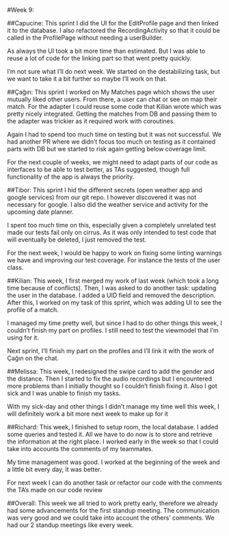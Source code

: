 #Week 9:

##Capucine:
This sprint I did the UI for the EditProfile page and then linked it to the database. I also refactored the RecordingActivity so that it could be called in the ProfilePage without needing a userBuilder.

As always the UI took a bit more time than estimated. But I was able to reuse a lot of code for the linking part so that went pretty quickly.

I’m not sure what I’ll do next week. We started on the destabilizing task, but we want to take it a bit further so maybe I’ll work on that.


##Çağın:
This sprint I worked on My Matches page which shows the user mutually liked other users. From there, a user can chat or see on map their match. For the adapter I could reuse some code that Kilian wrote which was pretty nicely integrated. Getting the matches from DB and passing them to the adapter was trickier as it required work with coroutines.

Again I had to spend too much time on testing but it was not successful. We had another PR where we didn’t focus too much on testing as it contained parts with DB but we started to risk again getting below coverage limit.

For the next couple of weeks, we might need to adapt parts of our code as interfaces to be able to test better, as TAs suggested, though full functionality of the app is always the priority.


##Tibor:
This sprint I hid the different secrets (open weather app and google services) from our git repo. I however discovered it was not necessary for google. I also did the weather service and activity for the upcoming date planner.

I spent too much time on this, especially given a completely unrelated test made our tests fail only on cirrus. As it was only intended to test code that will eventually be deleted, I just removed the test.

For the next week, I would be happy to work on fixing some linting warnings we have and improving our test coverage. For instance the tests of the user class.

##Kilian: 
This week, I first merged my work of last week (which took a long time because of conflicts). Then, I was asked to do another task: updating the user in the database. I added a UID field and removed the description. After this, I worked on my task of this sprint, which was adding UI to see the profile of a match.

I managed my time pretty well, but since I had to do other things this week, I couldn’t finish my part on profiles. I still need to test the viewmodel that I’m using for it.

Next sprint, I’ll finish my part on the profiles and I’ll link it with the work of Çağın on the chat.

##Melissa:
This week, I redesigned the swipe card to add the gender and the distance. Then I started to fix the audio recordings but I encountered more problems than I initially thought so I couldn’t finish fixing it. Also I got sick and I was unable to finish my tasks.

With my sick-day and other things I didn’t manage my time well this week, I will definitely work a bit more next week to make up for it

##Richard:
This week, I finished to setup room, the local database. I added some queries and tested it. All we have to do now is to store and retrieve the information at the right place. I worked early in the week so that I could take into accounts the comments of my teammates.

My time management was good. I worked at the beginning of the week and a little bit every day, it was better.

For next week I can do another task or refactor our code with the comments the TA’s made on our code review

##Overall:
This week we all tried to work pretty early, therefore we already had some advancements for the first standup meeting. The communication was very good and we could take into account the others’ comments. 
We had our 2 standup meetings like every week. 
